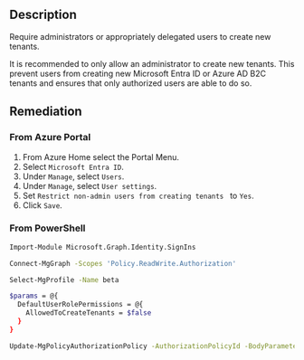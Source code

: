 ## Description

Require administrators or appropriately delegated users to create new tenants.

It is recommended to only allow an administrator to create new tenants. This prevent users from creating new Microsoft Entra ID or Azure AD B2C tenants and ensures that only authorized users are able to do so.

## Remediation

### From Azure Portal

1. From Azure Home select the Portal Menu.
2. Select `Microsoft Entra ID`.
3. Under `Manage`, select `Users`.
4. Under `Manage`, select `User settings`.
5. Set `Restrict non-admin users from creating tenants ` to `Yes`.
6. Click `Save`.

### From PowerShell

```bash
Import-Module Microsoft.Graph.Identity.SignIns

Connect-MgGraph -Scopes 'Policy.ReadWrite.Authorization'

Select-MgProfile -Name beta

$params = @{
  DefaultUserRolePermissions = @{
    AllowedToCreateTenants = $false
  }
}

Update-MgPolicyAuthorizationPolicy -AuthorizationPolicyId -BodyParameter $params
```
